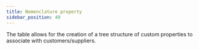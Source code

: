 ```yaml
---
title: Nomenclature property
sidebar_position: 49
---
```


The table allows for the creation of a tree structure of custom properties to associate with customers/suppliers.